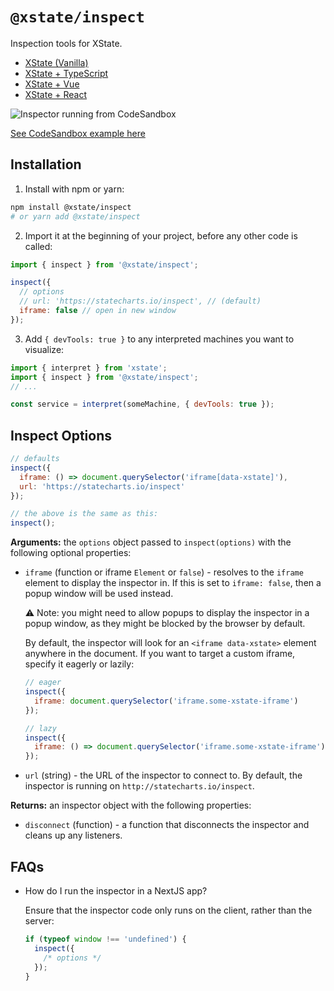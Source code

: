 # `@xstate/inspect`

Inspection tools for XState.

- [XState (Vanilla)](https://codesandbox.io/s/xstate-ts-viz-template-qzdvv)
- [XState + TypeScript](https://codesandbox.io/s/xstate-ts-viz-template-qzdvv)
- [XState + Vue](https://codesandbox.io/s/xstate-vue-viz-template-r5wd7)
- [XState + React](https://codesandbox.io/s/xstate-react-viz-template-5wq3q)

![Inspector running from CodeSandbox](https://buttondown.s3.us-west-2.amazonaws.com/images/4c8c0db4-b4d5-408f-8684-57e94ff46c86.png)

[See CodeSandbox example here](https://codesandbox.io/s/xstate-vue-minute-timer-viz-1txmk)

## Installation

1. Install with npm or yarn:

```bash
npm install @xstate/inspect
# or yarn add @xstate/inspect
```

2. Import it at the beginning of your project, before any other code is called:

```js
import { inspect } from '@xstate/inspect';

inspect({
  // options
  // url: 'https://statecharts.io/inspect', // (default)
  iframe: false // open in new window
});
```

3. Add `{ devTools: true }` to any interpreted machines you want to visualize:

```js
import { interpret } from 'xstate';
import { inspect } from '@xstate/inspect';
// ...

const service = interpret(someMachine, { devTools: true });
```

## Inspect Options

```js
// defaults
inspect({
  iframe: () => document.querySelector('iframe[data-xstate]'),
  url: 'https://statecharts.io/inspect'
});

// the above is the same as this:
inspect();
```

**Arguments:** the `options` object passed to `inspect(options)` with the following optional properties:

- `iframe` (function or iframe `Element` or `false`) - resolves to the `iframe` element to display the inspector in. If this is set to `iframe: false`, then a popup window will be used instead.

  ⚠️ Note: you might need to allow popups to display the inspector in a popup window, as they might be blocked by the browser by default.

  By default, the inspector will look for an `<iframe data-xstate>` element anywhere in the document. If you want to target a custom iframe, specify it eagerly or lazily:

  ```js
  // eager
  inspect({
    iframe: document.querySelector('iframe.some-xstate-iframe')
  });
  ```

  ```js
  // lazy
  inspect({
    iframe: () => document.querySelector('iframe.some-xstate-iframe')
  });
  ```

- `url` (string) - the URL of the inspector to connect to. By default, the inspector is running on `http://statecharts.io/inspect`.

**Returns:** an inspector object with the following properties:

- `disconnect` (function) - a function that disconnects the inspector and cleans up any listeners.

## FAQs

- How do I run the inspector in a NextJS app?

  Ensure that the inspector code only runs on the client, rather than the server:

  ```js
  if (typeof window !== 'undefined') {
    inspect({
      /* options */
    });
  }
  ```

